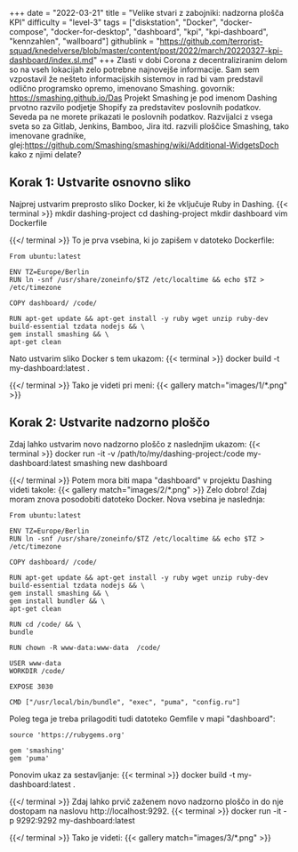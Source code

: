 +++
date = "2022-03-21"
title = "Velike stvari z zabojniki: nadzorna plošča KPI"
difficulty = "level-3"
tags = ["diskstation", "Docker", "docker-compose", "docker-for-desktop", "dashboard", "kpi", "kpi-dashboard", "kennzahlen", "wallboard"]
githublink = "https://github.com/terrorist-squad/knedelverse/blob/master/content/post/2022/march/20220327-kpi-dashboard/index.sl.md"
+++
Zlasti v dobi Corona z decentraliziranim delom so na vseh lokacijah zelo potrebne najnovejše informacije. Sam sem vzpostavil že nešteto informacijskih sistemov in rad bi vam predstavil odlično programsko opremo, imenovano Smashing. govornik: https://smashing.github.io/Das Projekt Smashing je pod imenom Dashing prvotno razvilo podjetje Shopify za predstavitev poslovnih podatkov. Seveda pa ne morete prikazati le poslovnih podatkov. Razvijalci z vsega sveta so za Gitlab, Jenkins, Bamboo, Jira itd. razvili ploščice Smashing, tako imenovane gradnike, glej:https://github.com/Smashing/smashing/wiki/Additional-WidgetsDoch kako z njimi delate?
## Korak 1: Ustvarite osnovno sliko
Najprej ustvarim preprosto sliko Docker, ki že vključuje Ruby in Dashing.
{{< terminal >}}
mkdir dashing-project
cd dashing-project
mkdir dashboard
vim Dockerfile

{{</ terminal >}}
To je prva vsebina, ki jo zapišem v datoteko Dockerfile:
```
From ubuntu:latest
 
ENV TZ=Europe/Berlin
RUN ln -snf /usr/share/zoneinfo/$TZ /etc/localtime && echo $TZ > /etc/timezone

COPY dashboard/ /code/

RUN apt-get update && apt-get install -y ruby wget unzip ruby-dev build-essential tzdata nodejs && \
gem install smashing && \
apt-get clean

```
Nato ustvarim sliko Docker s tem ukazom:
{{< terminal >}}
docker build -t my-dashboard:latest .

{{</ terminal >}}
Tako je videti pri meni:
{{< gallery match="images/1/*.png" >}}

## Korak 2: Ustvarite nadzorno ploščo
Zdaj lahko ustvarim novo nadzorno ploščo z naslednjim ukazom:
{{< terminal >}}
docker run -it -v /path/to/my/dashing-project:/code my-dashboard:latest smashing new dashboard

{{</ terminal >}}
Potem mora biti mapa "dashboard" v projektu Dashing videti takole:
{{< gallery match="images/2/*.png" >}}
Zelo dobro! Zdaj moram znova posodobiti datoteko Docker. Nova vsebina je naslednja:
```
From ubuntu:latest
 
ENV TZ=Europe/Berlin
RUN ln -snf /usr/share/zoneinfo/$TZ /etc/localtime && echo $TZ > /etc/timezone
 
COPY dashboard/ /code/
 
RUN apt-get update && apt-get install -y ruby wget unzip ruby-dev build-essential tzdata nodejs && \
gem install smashing && \
gem install bundler && \
apt-get clean
 
RUN cd /code/ && \
bundle
 
RUN chown -R www-data:www-data  /code/

USER www-data
WORKDIR /code/

EXPOSE 3030

CMD ["/usr/local/bin/bundle", "exec", "puma", "config.ru"]

```
Poleg tega je treba prilagoditi tudi datoteko Gemfile v mapi "dashboard":
```
source 'https://rubygems.org'

gem 'smashing'
gem 'puma'

```
Ponovim ukaz za sestavljanje:
{{< terminal >}}
docker build -t my-dashboard:latest .

{{</ terminal >}}
Zdaj lahko prvič zaženem novo nadzorno ploščo in do nje dostopam na naslovu http://localhost:9292.
{{< terminal >}}
docker run -it -p 9292:9292 my-dashboard:latest

{{</ terminal >}}
Tako je videti:
{{< gallery match="images/3/*.png" >}}
